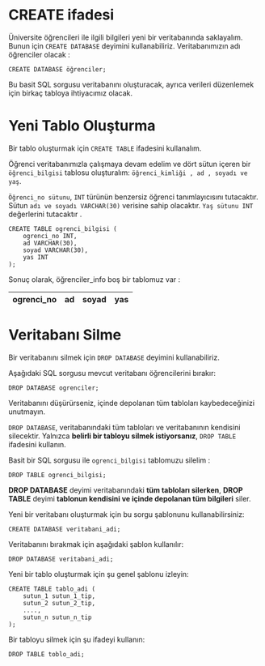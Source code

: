 
# CREATE ifadesi

Üniversite öğrencileri ile ilgili bilgileri yeni bir veritabanında saklayalım. Bunun için ```CREATE DATABASE``` deyimini kullanabiliriz. 
Veritabanımızın adı öğrenciler olacak :
```
CREATE DATABASE öğrenciler;
```
Bu basit SQL sorgusu veritabanını oluşturacak, ayrıca verileri düzenlemek için birkaç tabloya ihtiyacımız olacak.

# Yeni Tablo Oluşturma

Bir tablo oluşturmak için ```CREATE TABLE``` ifadesini kullanalım.

Öğrenci veritabanımızla çalışmaya devam edelim ve dört sütun içeren bir ```öğrenci_bilgisi``` tablosu oluşturalım: ```öğrenci_kimliği , ad , soyadı ve yaş```.

```Öğrenci_no sütunu```, ```INT``` türünün benzersiz öğrenci tanımlayıcısını tutacaktır. 
Sütun ```adı ve soyadı VARCHAR(30)``` verisine sahip olacaktır. ```Yaş sütunu INT``` değerlerini tutacaktır .
```
CREATE TABLE ogrenci_bilgisi ( 
    ogrenci_no INT, 
    ad VARCHAR(30), 
    soyad VARCHAR(30), 
    yas INT
);
```
Sonuç olarak, öğrenciler_info boş bir tablomuz var :

|ogrenci_no | ad | soyad | yas |
|-----------|----|-------|-----|

# Veritabanı Silme

Bir veritabanını silmek için ```DROP DATABASE``` deyimini kullanabiliriz.

Aşağıdaki SQL sorgusu mevcut veritabanı öğrencilerini bırakır:
```
DROP DATABASE ogrenciler;
```
Veritabanını düşürürseniz, içinde depolanan tüm tabloları kaybedeceğinizi unutmayın.

```DROP DATABASE```, veritabanındaki tüm tabloları ve veritabanının kendisini silecektir. 
Yalnızca **belirli bir tabloyu silmek istiyorsanız**, ```DROP TABLE``` ifadesini kullanın.

Basit bir SQL sorgusu ile ```ogrenci_bilgisi``` tablomuzu silelim :
```
DROP TABLE ogrenci_bilgisi;
```
**DROP DATABASE** deyimi veritabanındaki **tüm tabloları silerken**, **DROP TABLE** deyimi **tablonun kendisini ve içinde depolanan tüm bilgileri** siler.

Yeni bir veritabanı oluşturmak için bu sorgu şablonunu kullanabilirsiniz:
```
CREATE DATABASE veritabani_adi;
```
Veritabanını bırakmak için aşağıdaki şablon kullanılır:
```
DROP DATABASE veritabani_adi; 
```
Yeni bir tablo oluşturmak için şu genel şablonu izleyin:
```
CREATE TABLE tablo_adi ( 
    sutun_1 sutun_1_tip,
    sutun_2 sutun_2_tip,
    ...., 
    sutun_n sutun_n_tip
);
```
Bir tabloyu silmek için şu ifadeyi kullanın:
```
DROP TABLE toblo_adi; 
```
